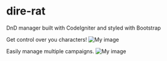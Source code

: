 dire-rat
========

DnD manager built with CodeIgniter and styled with Bootstrap

Get control over you characters!
![My image](http://i.imgur.com/j3FNu.png)

Easily manage multiple campaigns.
![My image](http://imgur.com/7yM0n.png)
